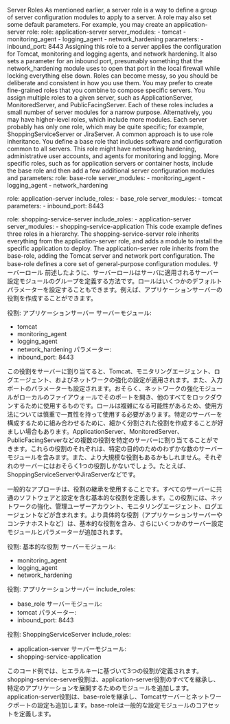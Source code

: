 Server Roles As mentioned earlier, a server role is a way to define a group of server configuration modules to apply to a server. A role may also set some default parameters. For example, you may create an application-server role: role: application-server
server_modules: - tomcat - monitoring_agent - logging_agent - network_hardening
parameters: - inbound_port: 8443 Assigning this role to a server applies the configuration for Tomcat, monitoring and logging agents, and network hardening. It also sets a parameter for an inbound port, presumably something that the network_hardening module uses to open that port in the local firewall while locking everything else down. Roles can become messy, so you should be deliberate and consistent in how you use them. You may prefer to create fine-grained roles that you combine to compose specific servers. You assign multiple roles to a given server, such as ApplicationServer, MonitoredServer, and PublicFacingServer. Each of these roles includes a small number of server modules for a narrow purpose. Alternatively, you may have higher-level roles, which include more modules. Each server probably has only one role, which may be quite specific; for example, ShoppingServiceServer or JiraServer. A common approach is to use role inheritance. You define a base role that includes software and configuration common to all servers. This role might have networking hardening, administrative user accounts, and agents for monitoring and logging. More specific roles, such as for application servers or container hosts, include the base role and then add a few additional server configuration modules and parameters:
role: base-role
server_modules: - monitoring_agent - logging_agent - network_hardening

role: application-server
include_roles: - base_role
server_modules: - tomcat
parameters: - inbound_port: 8443

role: shopping-service-server
include_roles: - application-server
server_modules: - shopping-service-application This code example defines three roles in a hierarchy. The shopping-service-server role inherits everything from the application-server role, and adds a module to install the specific application to deploy. The application-server role inherits from the base-role, adding the Tomcat server and network port configuration. The base-role defines a core set of general-purpose configuration modules.
サーバーロール
前述したように、サーバーロールはサーバに適用されるサーバー設定モジュールのグループを定義する方法です。ロールはいくつかのデフォルトパラメーターを設定することもできます。例えば、アプリケーションサーバーの役割を作成することができます。

役割: アプリケーションサーバー
サーバーモジュール:
- tomcat
- monitoring_agent
- logging_agent
- network_hardening
パラメーター:
- inbound_port: 8443

この役割をサーバーに割り当てると、Tomcat、モニタリングエージェント、ログエージェント、およびネットワークの強化の設定が適用されます。また、入力ポートのパラメーターも設定されます。おそらく、ネットワークの強化モジュールがローカルのファイアウォールでそのポートを開き、他のすべてをロックダウンするために使用するものです。ロールは複雑になる可能性があるため、使用方法については慎重で一貫性を持って使用する必要があります。特定のサーバーを構成するために組み合わせるために、細かく分割された役割を作成することが好ましい場合もあります。ApplicationServer、MonitoredServer、PublicFacingServerなどの複数の役割を特定のサーバーに割り当てることができます。これらの役割のそれぞれは、特定の目的のためのわずかな数のサーバーモジュールを含みます。また、より大規模な役割もあるかもしれません。それぞれのサーバーにはおそらく1つの役割しかないでしょう。たとえば、ShoppingServiceServerやJiraServerなどです。

一般的なアプローチは、役割の継承を使用することです。すべてのサーバーに共通のソフトウェアと設定を含む基本的な役割を定義します。この役割には、ネットワークの強化、管理ユーザーアカウント、モニタリングエージェント、ログエージェントなどが含まれます。より具体的な役割（アプリケーションサーバーやコンテナホストなど）は、基本的な役割を含み、さらにいくつかのサーバー設定モジュールとパラメーターが追加されます。

役割: 基本的な役割
サーバーモジュール:
- monitoring_agent
- logging_agent
- network_hardening

役割: アプリケーションサーバー
include_roles:
- base_role
サーバーモジュール:
- tomcat
パラメーター:
- inbound_port: 8443

役割: ShoppingServiceServer
include_roles:
- application-server
サーバーモジュール:
- shopping-service-application

このコード例では、ヒエラルキーに基づいて3つの役割が定義されます。shopping-service-server役割は、application-server役割のすべてを継承し、特定のアプリケーションを展開するためのモジュールを追加します。application-server役割は、base-roleを継承し、Tomcatサーバーとネットワークポートの設定も追加します。base-roleは一般的な設定モジュールのコアセットを定義します。